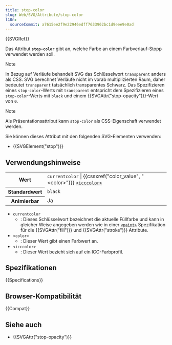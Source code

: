 ```yaml
---
title: stop-color
slug: Web/SVG/Attribute/stop-color
l10n:
  sourceCommit: a7615ee2f9e22946edff7633962bc1d9eee9e0ad
---
```


{{SVGRef}}

Das Attribut **`stop-color`** gibt an, welche Farbe an einem Farbverlauf-Stopp verwendet werden soll.

> [!NOTE]
> In Bezug auf Verläufe behandelt SVG das Schlüsselwort `transparent` anders als CSS. SVG berechnet Verläufe nicht im vorab multiplizierten Raum, daher bedeutet `transparent` tatsächlich transparentes Schwarz. Das Spezifizieren eines `stop-color`-Werts mit `transparent` entspricht dem Spezifizieren eines `stop-color`-Werts mit `black` und einem {{SVGAttr("stop-opacity")}}-Wert von `0`.

> [!NOTE]
> Als Präsentationsattribut kann `stop-color` als CSS-Eigenschaft verwendet werden.

Sie können dieses Attribut mit den folgenden SVG-Elementen verwenden:

- {{SVGElement("stop")}}

## Verwendungshinweise

<table class="properties">
  <tbody>
    <tr>
      <th scope="row">Wert</th>
      <td>
        <code>currentcolor</code> |
        {{cssxref("color_value", "&lt;color&gt;")}}
        <code
          ><a href="/de/docs/Web/SVG/Content_type#icccolor"
            >&#x3C;icccolor></a
          ></code
        >
      </td>
    </tr>
    <tr>
      <th scope="row">Standardwert</th>
      <td><code>black</code></td>
    </tr>
    <tr>
      <th scope="row">Animierbar</th>
      <td>Ja</td>
    </tr>
  </tbody>
</table>

- `currentcolor`
  - : Dieses Schlüsselwort bezeichnet die aktuelle Füllfarbe und kann in gleicher Weise angegeben werden wie in einer [`<paint>`](/de/docs/Web/SVG/Content_type#paint) Spezifikation für die {{SVGAttr("fill")}} und {{SVGAttr("stroke")}} Attribute.
- `<color>`
  - : Dieser Wert gibt einen Farbwert an.
- `<icccolor>`
  - : Dieser Wert bezieht sich auf ein ICC-Farbprofil.

## Spezifikationen

{{Specifications}}

## Browser-Kompatibilität

{{Compat}}

## Siehe auch

- {{SVGAttr("stop-opacity")}}
